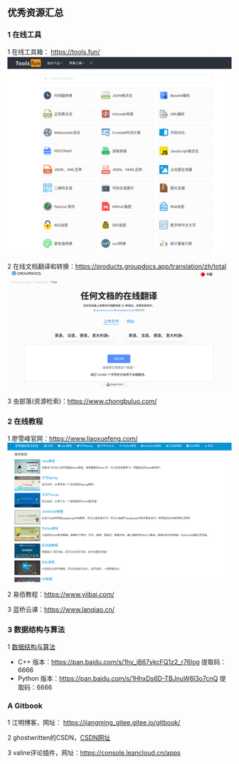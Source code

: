 ## 优秀资源汇总

### 1 在线工具

1 在线工具箱： https://tools.fun/
![在线工具箱](images/Online_tools/1.png "在线工具箱")

2 在线文档翻译和转换：https://products.groupdocs.app/translation/zh/total
![在线文档翻译和转换](images/Online_tools/3.png "在线文档翻译和转换")

3 虫部落(资源检索)：https://www.chongbuluo.com/


### 2 在线教程

1 廖雪峰官网：https://www.liaoxuefeng.com/
![廖雪峰官网](images/Online_tools/2.png "廖雪峰官网")

2 易佰教程：https://www.yiibai.com/

3 蓝桥云课：https://www.lanqiao.cn/


### 3 数据结构与算法

1 [数据结构与算法](https://github.com/RobotIt/hello-algo)
   - C++ 版本：https://pan.baidu.com/s/1hv_jB67ykcFQ1z2_r76log 提取码：6666
   - Python 版本：https://pan.baidu.com/s/1HhxDs6D-TBJnuW6l3o7cnQ 提取码：6666


### A Gitbook

1 江明博客，网址： https://jiangming_gitee.gitee.io/gitbook/

2 ghostwritten的CSDN，[CSDN网址](https://blog.csdn.net/xixihahalelehehe/article/details/121107739?ops_request_misc=%257B%2522request%255Fid%2522%253A%2522169364406816800227418582%2522%252C%2522scm%2522%253A%252220140713.130102334.pc%255Fblog.%2522%257D&request_id=169364406816800227418582&biz_id=0&utm_medium=distribute.pc_search_result.none-task-blog-2~blog~first_rank_ecpm_v1~rank_v31_ecpm-15-121107739-null-null.268^v1^koosearch&utm_term=git&spm=1018.2226.3001.4450)


3 valine评论插件，网址：https://console.leancloud.cn/apps


